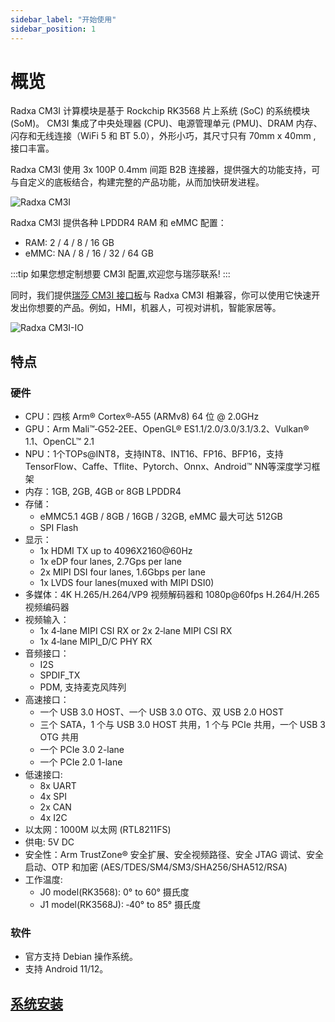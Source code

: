 ```yaml
---
sidebar_label: "开始使用"
sidebar_position: 1
---
```


# 概览

Radxa CM3I 计算模块是基于 Rockchip RK3568 片上系统 (SoC) 的系统模块 (SoM)。 CM3I 集成了中央处理器 (CPU)、电源管理单元 (PMU)、DRAM 内存、闪存和无线连接（WiFi 5 和 BT 5.0），外形小巧，其尺寸只有 70mm x 40mm , 接口丰富。

Radxa CM3I 使用 3x 100P 0.4mm 间距 B2B 连接器，提供强大的功能支持，可与自定义的底板结合，构建完整的产品功能，从而加快研发进程。

![Radxa CM3I](/img/cm3i/cm3i-overview.webp)

Radxa CM3I 提供各种 LPDDR4 RAM 和 eMMC 配置：

- RAM: 2 / 4 / 8 / 16 GB
- eMMC: NA / 8 / 16 / 32 / 64 GB

:::tip
如果您想定制想要 CM3I 配置,欢迎您与瑞莎联系!
:::

同时，我们提供[瑞莎 CM3I 接口板](/compute-module/cm3i/accessories-guides/cm3i-io-board)与 Radxa CM3I 相兼容，你可以使用它快速开发出你想要的产品。例如，HMI，机器人，可视对讲机，智能家居等。

![Radxa CM3I-IO](/img/cm3i/cm3i-io-overview.webp)

## 特点

### 硬件

- CPU：四核 Arm® Cortex®‑A55 (ARMv8) 64 位 @ 2.0GHz
- GPU：Arm Mali™‑G52‑2EE、OpenGL® ES1.1/2.0/3.0/3.1/3.2、Vulkan® 1.1、OpenCL™ 2.1
- NPU：1个TOPs@INT8，支持INT8、INT16、FP16、BFP16，支持TensorFlow、Caffe、Tflite、Pytorch、Onnx、Android™ NN等深度学习框架
- 内存：1GB, 2GB, 4GB or 8GB LPDDR4
- 存储：
  - eMMC5.1 4GB / 8GB / 16GB / 32GB, eMMC 最大可达 512GB
  - SPI Flash
- 显示：
  - 1x HDMI TX up to 4096X2160@60Hz
  - 1x eDP four lanes, 2.7Gps per lane
  - 2x MIPI DSI four lanes, 1.6Gbps per lane
  - 1x LVDS four lanes(muxed with MIPI DSI0)
- 多媒体：4K H.265/H.264/VP9 视频解码器和 1080p@60fps H.264/H.265 视频编码器
- 视频输入：
  - 1x 4‑lane MIPI CSI RX or 2x 2‑lane MIPI CSI RX
  - 1x 4‑lane MIPI_D/C PHY RX
- 音频接口：
  - I2S
  - SPDIF_TX
  - PDM, 支持麦克风阵列
- 高速接口：
  - 一个 USB 3.0 HOST、一个 USB 3.0 OTG、双 USB 2.0 HOST
  - 三个 SATA，1 个与 USB 3.0 HOST 共用，1 个与 PCIe 共用，一个 USB 3 OTG 共用
  - 一个 PCIe 3.0 2-lane
  - 一个 PCIe 2.0 1-lane
- 低速接口:
  - 8x UART
  - 4x SPI
  - 2x CAN
  - 4x I2C
- 以太网：1000M 以太网 (RTL8211FS)
- 供电: 5V DC
- 安全性：Arm TrustZone® 安全扩展、安全视频路径、安全 JTAG 调试、安全启动、OTP 和加密 (AES/TDES/SM4/SM3/SHA256/SHA512/RSA)
- 工作温度:
  - J0 model(RK3568): 0° to 60° 摄氏度
  - J1 model(RK3568J): ‑40° to 85° 摄氏度

### 软件

- 官方支持 Debian 操作系统。
- 支持 Android 11/12。

## [系统安装](/compute-module/cm3i/install-system)
